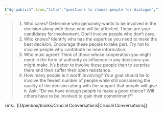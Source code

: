 ```yaml
---
{"dg-publish":true,"title":"questions to choose people for dialogue","tags":["quotes"],"date":"2023-06-29T10:06:27+04:00","modified_at":"2023-07-11T17:31:10+03:00","alias":"questions to choose people for dialogue","dg-path":"/quotes/202306291006.md","permalink":"/quotes/202306291006/","dgPassFrontmatter":true}
---
```



> 1. Who cares? Determine who genuinely wants to be involved in the decision along with those who will be affected. These are your candidates for involvement. Don’t involve people who don’t care.
> 2. Who knows? Identify who has the expertise you need to make the best decision. Encourage these people to take part. Try not to involve people who contribute no new information.
> 3. Who must agree? Think of those whose cooperation you might need in the form of authority or influence in any decisions you might make. It’s better to involve these people than to surprise them and then suffer their open resistance.
> 4. How many people is it worth involving? Your goal should be to involve the fewest number of people while still considering the quality of the decision along with the support that people will give it. Ask: “Do we have enough people to make a good choice? Will others have to be involved to gain their commitment?”

Link:: [[Openbox/books/Crucial Conversations|Crucial Conversations]]
